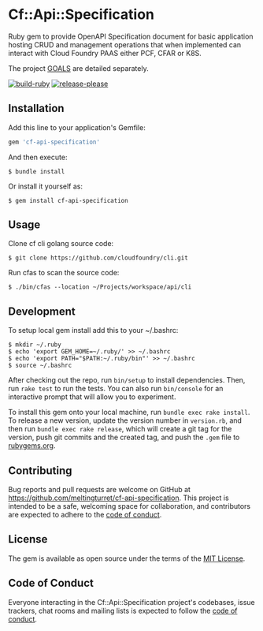 # Cf::Api::Specification

Ruby gem to provide OpenAPI Specification document for basic application hosting CRUD and management operations that 
when implemented can interact with Cloud Foundry PAAS either PCF, CFAR or K8S. 

The project [GOALS](GOALS.md) are detailed separately.

[![build-ruby](https://github.com/meltingturret/cf-api-specification/actions/workflows/build-ruby.yml/badge.svg)](https://github.com/meltingturret/cf-api-specification/actions/workflows/build-ruby.yml)
[![release-please](https://github.com/meltingturret/cf-api-specification/actions/workflows/release-please.yml/badge.svg)](https://github.com/meltingturret/cf-api-specification/actions/workflows/release-please.yml)

## Installation

Add this line to your application's Gemfile:

```ruby
gem 'cf-api-specification'
```

And then execute:

    $ bundle install

Or install it yourself as:

    $ gem install cf-api-specification

## Usage

Clone cf cli golang source code:

```shell
$ git clone https://github.com/cloudfoundry/cli.git
```

Run cfas to scan the source code:

```shell
$ ./bin/cfas --location ~/Projects/workspace/api/cli
```

## Development

To setup local gem install add this to your ~/.bashrc:

```shell
$ mkdir ~/.ruby
$ echo 'export GEM_HOME=~/.ruby/' >> ~/.bashrc
$ echo 'export PATH="$PATH:~/.ruby/bin"' >> ~/.bashrc
$ source ~/.bashrc
```

After checking out the repo, run `bin/setup` to install dependencies. Then, run `rake test` to run the tests. You can also run `bin/console` for an interactive prompt that will allow you to experiment.

To install this gem onto your local machine, run `bundle exec rake install`. To release a new version, update the version number in `version.rb`, and then run `bundle exec rake release`, which will create a git tag for the version, push git commits and the created tag, and push the `.gem` file to [rubygems.org](https://rubygems.org).

## Contributing

Bug reports and pull requests are welcome on GitHub at https://github.com/meltingturret/cf-api-specification. This project is intended to be a safe, welcoming space for collaboration, and contributors are expected to adhere to the [code of conduct](https://github.com/meltingturret/cf-api-specification/blob/master/CODE_OF_CONDUCT.md).

## License

The gem is available as open source under the terms of the [MIT License](https://opensource.org/licenses/MIT).

## Code of Conduct

Everyone interacting in the Cf::Api::Specification project's codebases, issue trackers, chat rooms and mailing lists is expected to follow the [code of conduct](https://github.com/meltingturret/cf-api-specification/blob/master/CODE_OF_CONDUCT.md).
